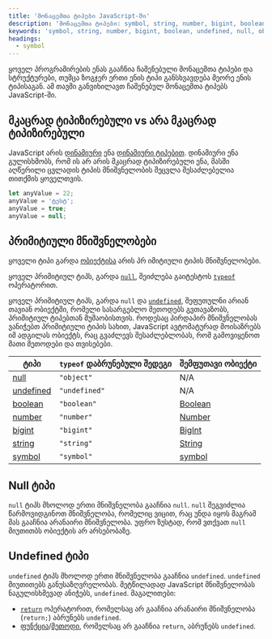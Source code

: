 ```yaml
---
title: 'მონაცემთა ტიპები JavaScript-ში'
description: 'მონაცემთა ტიპები: symbol, string, number, bigint, boolean, undefined, null, object'
keywords: 'symbol, string, number, bigint, boolean, undefined, null, object, array'
headings:
  - symbol
---
```


ყოველ პროგრამირების ენას გააჩნია ჩაშენებული მონაცემთა ტიპები და სტრუქტურები, თუმცა ზოგჯერ ერთი ენის ტიპი განსხვავდება მეორე ენის ტიპისაგან.
ამ თავში განვიხილავთ ჩაშენებულ მონაცემთა ტიპებს JavaScript-ში.

## მკაცრად ტიპიზირებული vs არა მკაცრად ტიპიზირებული

JavaScript არის [დინამიური](https://en.wikipedia.org/wiki/Strong_and_weak_typing) ენა [დინამიური ტიპებით](https://en.wikipedia.org/wiki/Type_system#DYNAMIC). დინამიური ენა გულისხმობს, რომ ის არ არის მკაცრად ტიპიზირებული ენა, მასში აღწერილი ცვლადის ტიპის მნიშვნელობის შეცვლა შესაძლებელია თითქმის ყოველთვის.

```js
let anyValue = 22;
anyValue = 'ტესტ';
anyValue = true;
anyValue = null;
```

## პრიმიტიული მნიშვნელობები

ყოველი ტიპი გარდა [ობიექტისა](#object) არის პრ იმიტიული ტიპის მნიშვნელობები.

ყოველ პრიმიტიულ ტიპს, გარდა [`null`](./references/javascript/null), შეიძლება გაიტესტოს [`typeof`](./references/javascript/typeof) ოპერატორით.

ყოველ პრიმიტიულ ტიპს, გარდა `null` და [`undefined`](./references/javascript/undefined), შეფუთულნი არიან თავიან ობიექტში, რომელი სასარგებლო მეთოდებს გვთავაზობს,
პრიმიტიულ ტიპებთან მუშაობისთვის. როდესაც პირდაპირ მნიშვნელობას ვანიჭებთ პრიმიტიული ტიპის სახით, JavaScript ავტომატურად მოისაზრებს იმ ადგილას ობიექტს, რაც გვაძლევს შესაძლებლობას, რომ გამოვიყენოთ მათი მეთოდები და თვისებები.

| ტიპი                    | `typeof` დაბრუნებული შედეგი | შემფუთავი ობიექტი                          |
| ----------------------- | --------------------------- | ------------------------------------------ |
| [null](#null)           | `"object"`                  | N/A                                        |
| [undefined](#undefined) | `"undefined"`               | N/A                                        |
| [boolean](#boolean)     | `"boolean"`                 | [Boolean](./references/javascript/boolean) |
| [number](#number)       | `"number"`                  | [Number](./references/javascript/number)   |
| [bigint](#number)       | `"bigint"`                  | [BigInt](./references/javascript/BigInt)   |
| [string](#string)       | `"string"`                  | [String](./references/javascript/string)   |
| [symbol](#symbol)       | `"symbol"`                  | [symbol](./references/javascript/symbol)   |

## Null ტიპი

`null` ტიპს მხოლოდ ერთი მნიშვნელობა გააჩნია `null`. `null` შეგვიძლია წარმოვიდგინოთ მნიშვნელობა, რომელიც ვიცით, რაც უნდა იყოს მაგრამ მას გააჩნია არანაირი
მნიშვნელობა. უფრო ზუსტად, რომ ვთქვათ `null` მიუთითბს ობიექტის არ არსებობაზე.

## Undefined ტიპი

`undefined` ტიპს მხოლოდ ერთი მნიშვნელობა გააჩნია `undefined`. `undefined` მიუთითებს განუსაზღვრელობას. მეტწილადად JavaScript მნიშვნელობას ნაგულისხმევად ანიჭებს, `undefined`.
მაგალითები:

- [`return`](./references/javascript/return) ოპერატორით, რომელსაც არ გააჩნია არანაირი მნიშვნელობა (`return;`) აბრუნებს `undefined`.
- [ფუნქცია](./references/javascript/function)/[მეთოდი](./referencecs/method), რომელსაც არ გააჩნია `return`, აბრუნებს `undefined`.

<!-- DASAMTARVREBELIA -->
